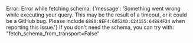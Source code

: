 Error: Error while fetching schema: {'message': 'Something went wrong while executing your query. This may be the result of a timeout, or it could be a GitHub bug. Please include `6880:8EF4:6052AD:C24155:64B84F24` when reporting this issue.'}
If you don't need the schema, you can try with: "fetch_schema_from_transport=False"
